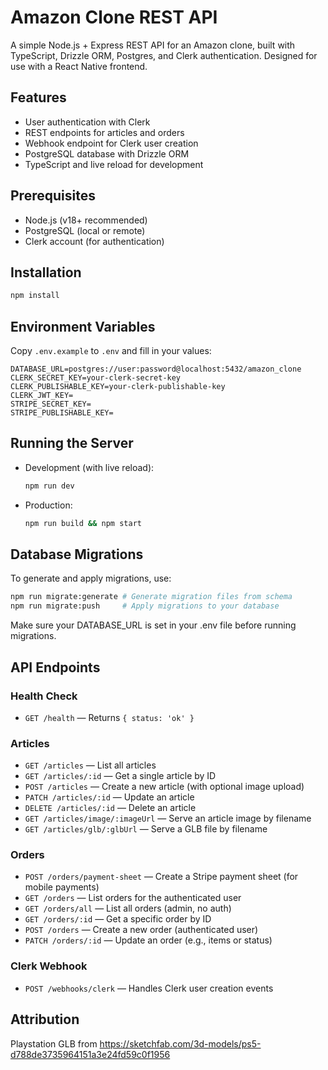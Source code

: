 # Amazon Clone REST API

A simple Node.js + Express REST API for an Amazon clone, built with TypeScript, Drizzle ORM, Postgres, and Clerk authentication. Designed for use with a React Native frontend.

## Features
- User authentication with Clerk
- REST endpoints for articles and orders
- Webhook endpoint for Clerk user creation
- PostgreSQL database with Drizzle ORM
- TypeScript and live reload for development

## Prerequisites
- Node.js (v18+ recommended)
- PostgreSQL (local or remote)
- Clerk account (for authentication)

## Installation
```bash
npm install
```

## Environment Variables
Copy `.env.example` to `.env` and fill in your values:
```
DATABASE_URL=postgres://user:password@localhost:5432/amazon_clone
CLERK_SECRET_KEY=your-clerk-secret-key
CLERK_PUBLISHABLE_KEY=your-clerk-publishable-key
CLERK_JWT_KEY=
STRIPE_SECRET_KEY=
STRIPE_PUBLISHABLE_KEY=
```

## Running the Server
- Development (with live reload):
  ```bash
  npm run dev
  ```
- Production:
  ```bash
  npm run build && npm start
  ```

## Database Migrations
To generate and apply migrations, use:

```bash
npm run migrate:generate # Generate migration files from schema
npm run migrate:push     # Apply migrations to your database
```

Make sure your DATABASE_URL is set in your .env file before running migrations.

## API Endpoints
### Health Check
- `GET /health` — Returns `{ status: 'ok' }`

### Articles
- `GET /articles` — List all articles
- `GET /articles/:id` — Get a single article by ID
- `POST /articles` — Create a new article (with optional image upload)
- `PATCH /articles/:id` — Update an article
- `DELETE /articles/:id` — Delete an article
- `GET /articles/image/:imageUrl` — Serve an article image by filename
- `GET /articles/glb/:glbUrl` — Serve a GLB file by filename

### Orders
- `POST /orders/payment-sheet` — Create a Stripe payment sheet (for mobile payments)
- `GET /orders` — List orders for the authenticated user
- `GET /orders/all` — List all orders (admin, no auth)
- `GET /orders/:id` — Get a specific order by ID
- `POST /orders` — Create a new order (authenticated user)
- `PATCH /orders/:id` — Update an order (e.g., items or status)

### Clerk Webhook
- `POST /webhooks/clerk` — Handles Clerk user creation events

## Attribution

Playstation GLB from https://sketchfab.com/3d-models/ps5-d788de3735964151a3e24fd59c0f1956